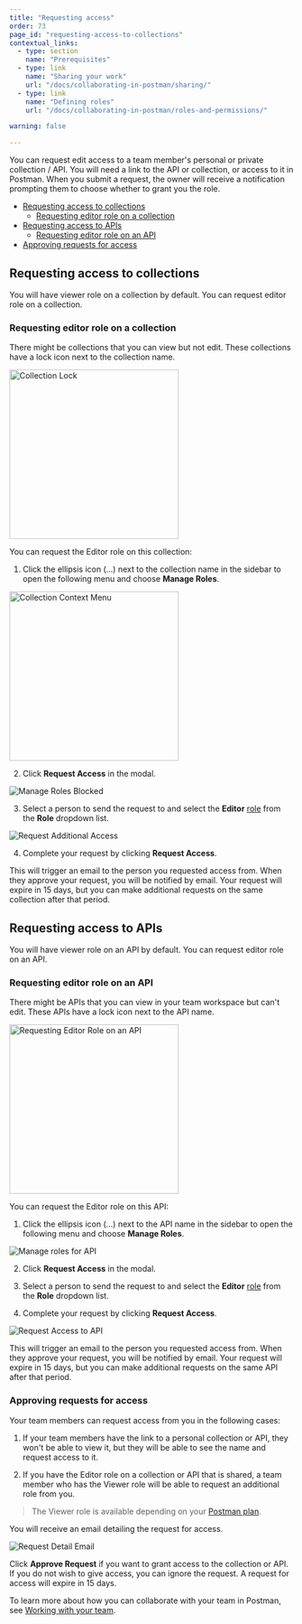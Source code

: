 ```yaml
---
title: "Requesting access"
order: 73
page_id: "requesting-access-to-collections"
contextual_links:
  - type: section
    name: "Prerequisites"
  - type: link
    name: "Sharing your work"
    url: "/docs/collaborating-in-postman/sharing/"
  - type: link
    name: "Defining roles"
    url: "/docs/collaborating-in-postman/roles-and-permissions/"

warning: false

---
```


You can request edit access to a team member's personal or private collection / API. You will need a link to the API or collection, or access to it in Postman. When you submit a request, the owner will receive a notification prompting them to choose whether to grant you the role.

- [Requesting access to collections](#requesting-access-to-collections)
    - [Requesting editor role on a collection](#requesting-editor-role-on-a-collection)
- [Requesting access to APIs](#requesting-access-to-apis)
    - [Requesting editor role on an API](#requesting-editor-role-on-an-api)
- [Approving requests for access](#approving-requests-for-access)

## Requesting access to collections

You will have viewer role on a collection by default. You can request editor role on a collection.

### Requesting editor role on a collection

There might be collections that you can view but not edit. These collections have a lock icon next to the collection name.

<img alt="Collection Lock" src="https://assets.postman.com/postman-docs/collection-lock-v8.jpg" width="300px">

You can request the Editor role on this collection:

1. Click the ellipsis icon (...) next to the collection name in the sidebar to open the following menu and choose **Manage Roles**.
<img alt="Collection Context Menu" src="https://assets.postman.com/postman-docs/collection-context-menu-v8.jpg" width="300px">

2. Click **Request Access** in the modal.
<img alt="Manage Roles Blocked" src="https://assets.postman.com/postman-docs/manage-roles-blocked-v8.jpg">

3. Select a person to send the request to and select the __Editor__ [role](/docs/collaborating-in-postman/roles-and-permissions/) from the __Role__ dropdown list.
<img alt="Request Additional Access" src="https://assets.postman.com/postman-docs/request-additional-access-v8.jpg">

4. Complete your request by clicking **Request Access**.

This will trigger an email to the person you requested access from. When they approve your request, you will be notified by email. Your request will expire in 15 days, but you can make additional requests on the same collection after that period.

## Requesting access to APIs

You will have viewer role on an API by default. You can request editor role on an API.

### Requesting editor role on an API

There might be APIs that you can view in your team workspace but can't edit. These APIs have a lock icon next to the API name.

<img alt="Requesting Editor Role on an API" src="https://assets.postman.com/postman-docs/request-access-to-api-v8.jpg" width="300px">

You can request the Editor role on this API:

1. Click the ellipsis icon (...) next to the API name in the sidebar to open the following menu and choose **Manage Roles**.
<img alt="Manage roles for API" src="https://assets.postman.com/postman-docs/request-editor-api-manage-roles-v8.jpg" />

2. Click **Request Access** in the modal.

3. Select a person to send the request to and select the __Editor__ [role](/docs/collaborating-in-postman/roles-and-permissions/) from the __Role__ dropdown list.

4. Complete your request by clicking **Request Access**.
<img alt="Request Access to API" src="https://assets.postman.com/postman-docs/request-editor-role-on-api-v8.jpg"/>

This will trigger an email to the person you requested access from. When they approve your request, you will be notified by email. Your request will expire in 15 days, but you can make additional requests on the same API after that period.

### Approving requests for access

Your team members can request access from you in the following cases:

1. If your team members have the link to a personal collection or API, they won't be able to view it, but they will be able to see the name and request access to it.

2. If you have the Editor role on a collection or API that is shared, a team member who has the Viewer role will be able to request an additional role from you.

> The Viewer role is available depending on your [Postman plan](https://www.postman.com/pricing).

You will receive an email detailing the request for access.

![Request Detail Email](https://assets.postman.com/postman-docs/request-detail-email-v8.jpg)

Click **Approve Request** if you want to grant access to the collection or API. If you do not wish to give access, you can ignore the request. A request for access will expire in 15 days.

To learn more about how you can collaborate with your team in Postman, see [Working with your team](/docs/collaborating-in-postman/collaboration-intro/).
